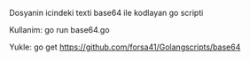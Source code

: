 Dosyanin icindeki texti base64 ile kodlayan go scripti

Kullanim:
go run base64.go <dosya adi>

Yukle:
go get https://github.com/forsa41/Golangscripts/base64

